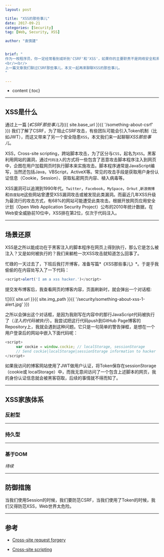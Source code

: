 ```yaml
---
layout: post

title: "XSS的那些事儿"
date: 2017-09-21
categories: [Security]
tag: [Web, Security, XSS]

author: "袁慎建"


brief: "
作为一枚程序员，你一定经常看到或听到'CSRF'和'XSS'，如果你的主要职责不是网络安全和系统安全，有可能你能够顺溜地喊出CSRF(Cross-site request forgery)和“畸形” XSS(Cross-site scripting)的全称，但对其背后的原理却模棱两可。
<br/><br/>
上一篇文章我们聊过CSRF那些事儿，本文一起再来聊聊XSS的那些事儿。
"

---
```


* content
{:toc}

---

## XSS是什么
通过上一篇 [*《CSRF那些事儿》*]({{ site.base_url }}{{ '/something-about-csrf' }}) 我们了解了CSRF，为了阻止CSRF攻击，有些团队可能会引入Token机制（比如JWT），而这又带来了另一个安全隐患`XSS`，本文我们来一起聊聊*XSS那些事儿*。


XSS，Cross-site scripting，跨站脚本攻击，为了区分与`CSS`，起名为`XSS`。黑客利用网站的漏洞，通过`代码注入`的方式将一些包含了恶意攻击脚本程序注入到网页中，企图在用户加载网页时执行脚本来实施攻击。脚本程序通常是JavaScript编写，当然还包括Java，VBScript，ActiveX等。常见的攻击手段是获取用户身份认证信息（Cookie，Session）、获取私密网页内容、植入病毒等。


XSS漏洞可以追溯到1990年代。`Twitter`，`Facebook`，`MySpace`，`Orkut` ,`新浪微博`和`百度贴吧`这些网站曾遭受XSS漏洞攻击或被发现此类漏洞。而最近几年XSS升级为最流行的攻击方式，有68%的网站可能遭受此类攻击。根据开放网页应用安全计划（Open Web Application Security Project）公布的2010年统计数据，在Web安全威胁前10位中，XSS排在第2位，仅次于代码注入。

---

## 场景还原

XSS是之所以能成功在于黑客注入的脚本程序在网页上得到执行，那么它是怎么被注入？又是如何被执行的？我们来躺枪一次XSS攻击就知道怎么回事了。

忙碌的一天过去了，下班后我打开博客，准备写篇*《XSS那些事儿》*。于是乎我偷偷的在内容处写入了一下代码：

```js
<script>alert('I am a xss hacker.')</script>
```

提交发布博客后，我查看网页的博客内容，页面刷新时，就会弹出一个对话框:

![]({{ site.url }}{{ site.img_path }}{{ '/security/something-about-xss-1-alert.jpg' }})

之所以会弹出这个对话框，是因为我刚写在内容中的那行JavaScript代码被执行了（*注入的代码被执行*）。我尝试把这行代码push到GitHub Page博客的Repository上，我就会遇到这种问题。它只是一句简单的警告弹框，是想在一个用户登录后的网站中嵌入下面代码呢：

```js
<script>
     var cockie = window.cockie; // localStorage, sessionStorage
     // Send cockie|localStorage|sessionStorage information to hacker
</script>
```
如果我访问的博客网站使用了JWT做用户认证，将Token保存在sessionStorage（cookie或 localStorage）中，而我无意间访问了一个包含上述脚本的网页，我的身份认证信息就会被黑客窃取，后续的事情就不得而知了。

---

## XSS家族体系

### 反射型

---

### 持久型

---

### 基于DOM


*待续*



---

## 防御措施
当我们使用Session的时候，我们要防范CSRF，当我们使用了Token的时候，我们又得防范XSS，Web世界太危险。

---

## 参考

- [Cross-site request forgery](https://en.wikipedia.org/wiki/Cross-site_request_forgery)

- [Cross-site scripting](https://en.wikipedia.org/wiki/Cross-site_scripting)






